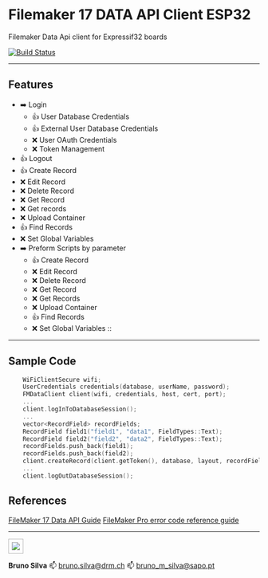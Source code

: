 # Filemaker 17 DATA API Client ESP32

Filemaker Data Api client for Expressif32 boards

[![Build Status](https://travis-ci.org/bmts/FMDataClient.svg?branch=master)](https://travis-ci.org/bmts/FMDataClient)

---

## Features

- :arrow_right: Login
  - :+1: User Database Credentials
  - :+1: External User Database Credentials
  - :x: User OAuth Credentials
  - :x: Token Management
- :+1: Logout
- :+1: Create Record
- :x: Edit Record
- :x: Delete Record
- :x: Get Record
- :x: Get records
- :x: Upload Container
- :+1: Find Records
- :x: Set Global Variables
- :arrow_right: Preform Scripts by parameter
  - :+1: Create Record
  - :x: Edit Record
  - :x: Delete Record
  - :x: Get Record
  - :x: Get Records
  - :x: Upload Container
  - :+1: Find Records
  - :x: Set Global Variables ::

---

## Sample Code

```c++
    WiFiClientSecure wifi;
    UserCredentials credentials(database, userName, password);
    FMDataClient client(wifi, credentials, host, cert, port);
    ...
    client.logInToDatabaseSession();
    ...
    vector<RecordField> recordFields;
    RecordField field1("field1", "data1", FieldTypes::Text);
    RecordField field2("field2", "data2", FieldTypes::Text);
    recordFields.push_back(field1);
    recordFields.push_back(field2);
    client.createRecord(client.getToken(), database, layout, recordFields);
    ...
    client.logOutDatabaseSession();
```

## References

[FileMaker 17 Data API Guide](https://fmhelp.filemaker.com/docs/17/en/dataapi/)
[FileMaker Pro error code reference guide](https://support.claris.com/s/article/FileMaker-Pro-error-code-reference-guide-1503693005688?language=en_US)

---

<div>
  <img style="border:1px solid #bababa; padding: 6px;" src="https://avatars2.githubusercontent.com/u/3626749?s=150"/>
</div>

__Bruno Silva__
:mailbox: bruno.silva@drm.ch
:mailbox: bruno_m_silva@sapo.pt